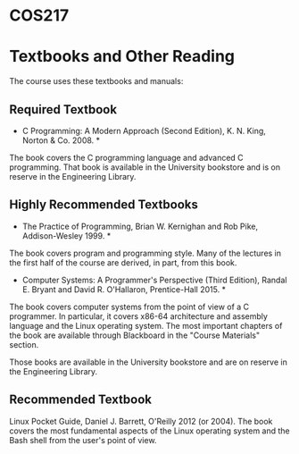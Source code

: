 # COS217
# Textbooks and Other Reading

The course uses these textbooks and manuals:

## Required Textbook

* C Programming: A Modern Approach (Second Edition), K. N. King, Norton & Co. 2008. *

The book covers the C programming language and advanced C programming.
That book is available in the University bookstore and is on reserve in the Engineering Library.
## Highly Recommended Textbooks

* The Practice of Programming, Brian W. Kernighan and Rob Pike, Addison-Wesley 1999. *

The book covers program and programming style. Many of the lectures in the first half of the course are derived, in part, from this book.

* Computer Systems: A Programmer's Perspective (Third Edition), Randal E. Bryant and David R. O'Hallaron, Prentice-Hall 2015. *

The book covers computer systems from the point of view of a C programmer. In particular, it covers x86-64 architecture and assembly language and the Linux operating system. The most important chapters of the book are available through Blackboard in the "Course Materials" section.

Those books are available in the University bookstore and are on reserve in the Engineering Library.
## Recommended Textbook

Linux Pocket Guide, Daniel J. Barrett, O'Reilly 2012 (or 2004). The book covers the most fundamental aspects of the Linux operating system and the Bash shell from the user's point of view.

